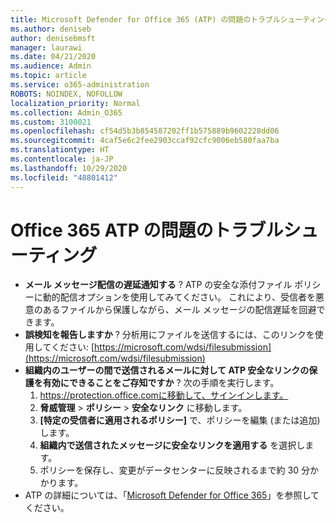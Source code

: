 ```yaml
---
title: Microsoft Defender for Office 365 (ATP) の問題のトラブルシューティング
ms.author: deniseb
author: denisebmsft
manager: laurawi
ms.date: 04/21/2020
ms.audience: Admin
ms.topic: article
ms.service: o365-administration
ROBOTS: NOINDEX, NOFOLLOW
localization_priority: Normal
ms.collection: Admin_O365
ms.custom: 3100021
ms.openlocfilehash: cf54d5b3b854587202ff1b575889b9602228dd06
ms.sourcegitcommit: 4caf5e6c2fee2903ccaf92cfc9006eb580faa7ba
ms.translationtype: HT
ms.contentlocale: ja-JP
ms.lasthandoff: 10/29/2020
ms.locfileid: "48801412"
---
```

# <a name="troubleshoot-issues-with-office-365-atp"></a>Office 365 ATP の問題のトラブルシューティング

- **メール メッセージ配信の遅延通知する** ? ATP の安全な添付ファイル ポリシーに動的配信オプションを使用してみてください。 これにより、受信者を悪意のあるファイルから保護しながら、メール メッセージの配信遅延を回避できます。
- **誤検知を報告しますか** ? 分析用にファイルを送信するには、このリンクを使用してください: [https://microsoft.com/wdsi/filesubmission](https://microsoft.com/wdsi/filesubmission)
- **組織内のユーザーの間で送信されるメールに対して ATP 安全なリンクの保護を有効にできることをご存知ですか** ? 次の手順を実行します。
    1. https://protection.office.comに移動して、サインインします。
    2. **脅威管理** > **ポリシー** > **安全なリンク** に移動します。
    3. **[特定の受信者に適用されるポリシー]** で、ポリシーを編集 (または追加) します。
    4. **組織内で送信されたメッセージに安全なリンクを適用する** を選択します。
    5. ポリシーを保存し、変更がデータセンターに反映されるまで約 30 分かかります。
- ATP の詳細については、「[Microsoft Defender for Office 365](https://docs.microsoft.com/microsoft-365/security/office-365-security/office-365-atp)」を参照してください。